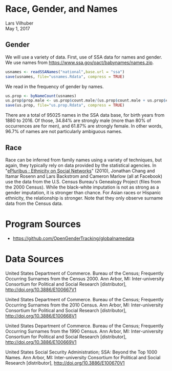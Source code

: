 # Race, Gender, and Names
Lars Vilhuber  
May 1, 2017  


## Gender
We will use a variety of data. First, use of SSA data for names and gender. We use names from  https://www.ssa.gov/oact/babynames/names.zip.


```r
usnames <- readSSANames("national",base.url = "ssa")
save(usnames, file="usnames.Rdata", compress = TRUE)
```
We read in the frequency of gender by names. 

```r
us.prop <- byNameCount(usnames)
us.prop$prop.male <- us.prop$count.male/(us.prop$count.male + us.prop$count.female)
save(us.prop, file="us.prop.Rdata", compress = TRUE)
```

There are a total of 95025 names in the SSA data base, for birth years from 1880 to 2016. Of those, 34.84% are strongly male (more than 80% of occurrences are for men), and 61.87% are strongly female. In other words, 96.7% of names are not particularly ambiguous names.

## Race
Race can be inferred from family names using a variety of techniques, but again, they typically rely on data provided by the statistical agencies. In "[ePluribus : Ethnicity on Social Networks](http://cameronmarlow.com/media/chang-ethnicity-on-social-networks_0.pdf)" (2010), Jonathan Chang and Itamar Rosenn and Lars Backstrom and Cameron Marlow (all at Facebook) use the data from the U.S. Census Bureau's Genealogy Project
(files from the 2000 Census). While the black-white imputation is not as strong as a gender imputation, it is stronger than chance. For Asian races or Hispanic ethnicity, the relationship is stronger. Note that they only observe surname data from the Census data.

# Program Sources

- https://github.com/OpenGenderTracking/globalnamedata

# Data Sources

  United States Department of Commerce. Bureau of the Census; Frequently Occurring Surnames from the Census 2000. Ann Arbor, MI: Inter-university Consortium for Political and Social Research [distributor], http://doi.org/10.3886/E100667V1

  United States Department of Commerce. Bureau of the Census; Frequently Occurring Surnames from the 2010 Census. Ann Arbor, MI: Inter-university Consortium for Political and Social Research [distributor], http://doi.org/10.3886/E100668V1

  United States Department of Commerce. Bureau of the Census; Frequently Occurring Surnames from the 1990 Census. Ann Arbor, MI: Inter-university Consortium for Political and Social Research [distributor], http://doi.org/10.3886/E100669V1

  United States Social Security Administration; SSA: Beyond the Top 1000 Names. Ann Arbor, MI: Inter-university Consortium for Political and Social Research [distributor], http://doi.org/10.3886/E100670V1
